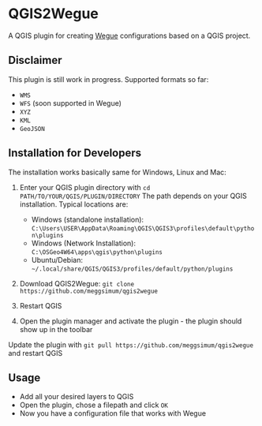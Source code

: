 # QGIS2Wegue 

A QGIS plugin for creating [Wegue](https://github.com/meggsimum/wegue) configurations based on a QGIS project.

## Disclaimer

This plugin is still work in progress. Supported formats so far:
- `WMS`
- `WFS` (soon supported in Wegue)
- `XYZ`
- `KML`
- `GeoJSON`

## Installation for Developers

The installation works basically same for Windows, Linux and Mac:

1. Enter your QGIS plugin directory with `cd PATH/TO/YOUR/QGIS/PLUGIN/DIRECTORY` The path depends on your QGIS installation. Typical locations are:
    - Windows (standalone installation): `C:\Users\USER\AppData\Roaming\QGIS\QGIS3\profiles\default\python\plugins`
    - Windows (Network Installation): `C:\OSGeo4W64\apps\qgis\python\plugins`
    - Ubuntu/Debian: `~/.local/share/QGIS/QGIS3/profiles/default/python/plugins`

2. Download QGIS2Wegue: `git clone https://github.com/meggsimum/qgis2wegue`

3. Restart QGIS

4. Open the plugin manager and activate the plugin - the plugin should show up in the toolbar

Update the plugin with `git pull https://github.com/meggsimum/qgis2wegue` and restart QGIS


## Usage

- Add all your desired layers to QGIS
- Open the plugin, chose a filepath and click `OK`
- Now you have a configuration file that works with Wegue 